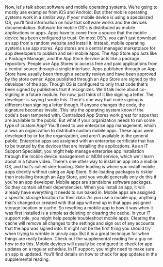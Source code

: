 Now, let's talk about software and mobile
operating systems. We're going to mostly use
examples from iOS and Android. But other mobile operating
systems work in a similar way. If your mobile device is
using a specialized OS, you'll find information
on how that software works and the devices
documentation. Software for mobile
OS's is distributed as mobile applications or apps. Apps have to come
from a source that the mobile device has
been configured to trust. On most OS's, you
can't just download an app from a random
website and install it. Instead, mobile operating
systems use app stores. App stores are a central
managed marketplace for app developers to publish
and sell mobile apps. The App Store app acts
like a Package Manager, and the App Store Service acts
like a package repository. People use App Stores to access free and paid applications from a central source through
a single interface. Apps published
through an App Store have usually been through a security review and have been approved by the store owner. Apps published
through an App Store are signed by the
developer of the app. Though OS is configured to
only trust code that's been signed by publishers
that it recognizes. We'll talk more about
co-signing in a future module. For now, just think of it
like signing a letter. The developer is
saying I wrote this. There's one way that code signing is different than
signing a letter though. If anyone changes the code, the signature becomes invalid. This lets the operating system know if the code's
been tampered with. Centralized App Stores work great for apps that are
available to the public. But what if your
organization needs to run some type of custom App? You'll need to use
enterprise app management, which allows an organization to distribute custom mobile apps. These apps were developed
by or for the organization, and aren't available
to the general public. Enterprise apps are assigned with an enterprise
certificate that has to be trusted by the devices that are installing
the applications. As an IT Support Specialist, you might help manage enterprise
app installation through the mobile device
management or MDM service, which we'll learn about
in a future video. There's one other way to install
an app into a mobile OS, and that's called side-loading. Side-loading is where you install mobile apps directly
without using an App Store. Side-loading packages is riskier than installing
through an App Store, and you would generally only do this if you're
an app developer. Mobile apps are standalone
software packages. So they contain all
their dependencies. When you install an app, it will already have everything
it needs to run baked in. Mobile apps are assigned a specific storage
location for their data. As you use a mobile app, anything that's changed or created with that
app will end up in that apps assigned storage
location or cache. So resetting a mobile app to
how it was when it was first installed is a simple as
deleting or clearing the cache. In your IT support role, you might help people
troubleshoot mobile apps. Clearing the cache will
remove all changes to the settings and sign out of any accounts that the
app was signed into. It might not be the first
thing you should try when trying to wrinkle
in unruly app. But it is a great technique for when things are really broken. Check out the
supplemental reading for a guy on how to do this. Mobile devices will
usually be configured to check for app updates
on a regular schedule. In IT support, you might need to make sure
an app is updated. You'll find details
on how to check for app updates in the
supplemental reading.